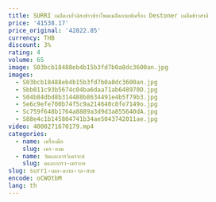 ```yaml
---
title: SURRI เมล็ดงาถั่วลิสงข้าวข้าวโพดเมล็ดกาแฟเครื่อง Destoner เมล็ดข้าวสาลี
price: '41538.17'
price_original: '42822.85'
currency: THB
discount: 3%
rating: 4
volume: 65
image: S03bcb18488eb4b15b3fd7b0a8dc3600an.jpg
images:
  - S03bcb18488eb4b15b3fd7b0a8dc3600an.jpg
  - Sbb011c93b5674c04ba6daa71ab648970D.jpg
  - S04b84dbd8b314488b8634491e4b5f79b3.jpg
  - Se6c9efe700b74f5c9a214640c8fe7149o.jpg
  - Sc759f648b1764a8889a3d9d3a855640dA.jpg
  - S88e4c1b145804741b34ae5043742011ae.jpg
video: 4000271670179.mp4
categories:
  - name: เครื่องมือ
    slug: เคร-องม
  - name: วัดและการวิเคราะห์
    slug: ดและการว-เคราะห
slug: surri-เมล-ดงาถ-วล-สงข
encode: oCWOtbM
lang: th
---
```

  